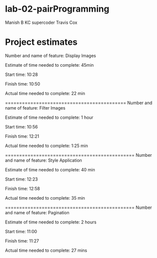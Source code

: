 # lab-02-pairProgramming

Manish B KC supercoder
Travis Cox

# Project estimates

Number and name of feature: Display Images

Estimate of time needed to complete: 45min

Start time: 10:28

Finish time: 10:50

Actual time needed to complete: 22 min

===========================================
Number and name of feature: Filter Images

Estimate of time needed to complete: 1 hour

Start time: 10:56

Finish time: 12:21

Actual time needed to complete: 1:25 min

==============================================
Number and name of feature: Style Application

Estimate of time needed to complete: 40 min

Start time: 12:23

Finish time: 12:58

Actual time needed to complete: 35 min

==============================================
Number and name of feature: Pagination

Estimate of time needed to complete: 2 hours

Start time: 11:00

Finish time: 11:27

Actual time needed to complete: 27 mins

